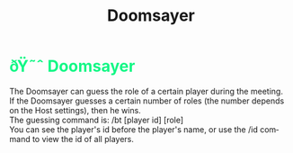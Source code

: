 ﻿---
lang: en-US
title: Doomsayer
prev: CursedSoul
next: Executioner
---

# <font color="#14f786">ðŸ˜ˆ <b>Doomsayer</b></font> <Badge text="Evil" type="tip" vertical="middle"/>

The Doomsayer can guess the role of a certain player during the meeting.<br>
If the Doomsayer guesses a certain number of roles (the number depends on the Host settings), then he wins.<br>
The guessing command is: /bt [player id] [role]<br>
You can see the player's id before the player's name, or use the /id command to view the id of all players.<br>

